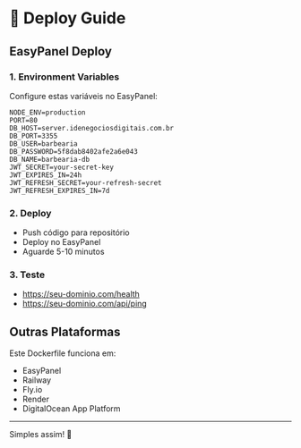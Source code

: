 # 🚀 Deploy Guide

## EasyPanel Deploy

### 1. Environment Variables

Configure estas variáveis no EasyPanel:

```
NODE_ENV=production
PORT=80
DB_HOST=server.idenegociosdigitais.com.br
DB_PORT=3355
DB_USER=barbearia
DB_PASSWORD=5f8dab8402afe2a6e043
DB_NAME=barbearia-db
JWT_SECRET=your-secret-key
JWT_EXPIRES_IN=24h
JWT_REFRESH_SECRET=your-refresh-secret
JWT_REFRESH_EXPIRES_IN=7d
```

### 2. Deploy

- Push código para repositório
- Deploy no EasyPanel
- Aguarde 5-10 minutos

### 3. Teste

- https://seu-dominio.com/health
- https://seu-dominio.com/api/ping

## Outras Plataformas

Este Dockerfile funciona em:

- EasyPanel
- Railway
- Fly.io
- Render
- DigitalOcean App Platform

---

Simples assim! 🎯
